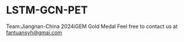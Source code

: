 # LSTM-GCN-PET
Team:Jiangnan-China
2024iGEM Gold Medal
Feel free to contact us at fantuansyh@gmai.com
